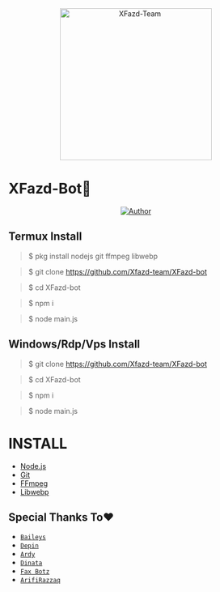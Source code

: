<div align="center">
<img src="https://telegra.ph/file/a264e9f196af02c432417.jpg" alt="XFazd-Team" width="300" />
</div>

# XFazd-Bot🤖

<p align="center">
  <a href="https://github.com/Xfazd-team"><img title="Author" src="https://img.shields.io/badge/Author-XFazd Team-red.svg?style=for-the-badge&logo=github" /></a>
  <h4 align="center">

## Termux Install
> $ pkg install nodejs git ffmpeg libwebp

> $ git clone https://github.com/Xfazd-team/XFazd-bot

> $ cd XFazd-bot

> $ npm i

> $ node main.js

## Windows/Rdp/Vps Install
> $ git clone https://github.com/Xfazd-team/XFazd-bot

> $ cd XFazd-bot

> $ npm i

> $ node main.js

# INSTALL
* [Node.js](https://nodejs.org/en/)
* [Git](https://git-scm.com/downloads)
* [FFmpeg](https://github.com/BtbN/FFmpeg-Builds/releases/ffmpeg-n4.4.1-2-gcc33e73618-win64-gpl-4.4.zip)
* [Libwebp](https://developers.google.com/speed/webp/download)


## Special Thanks To❤️
* [`Baileys`](https://github.com/adiwajshing/Baileys)
* [`Depin`](https://github.com/finxdev)
* [`Ardy`](https://github.com/ArdyBotzz)
* [`Dinata`](https://github.com/Dinataaa)
* [`Fax Botz`](https://github.com/Faxbotz)
* [`ArifiRazzaq`](https://Github.com/Arifirazzaq2001)

